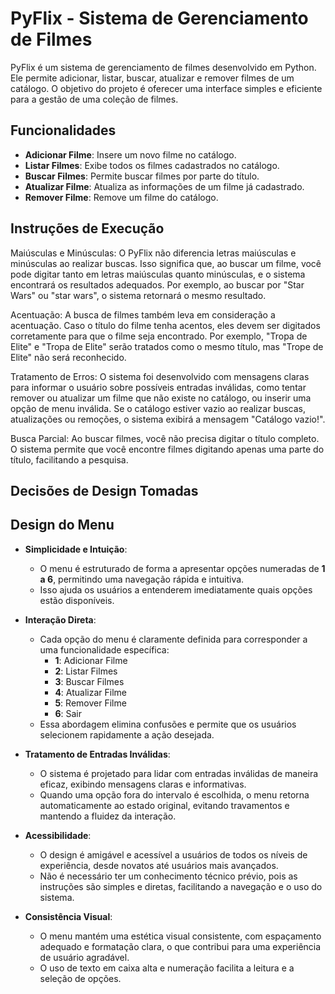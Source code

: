 # PyFlix - Sistema de Gerenciamento de Filmes

PyFlix é um sistema de gerenciamento de filmes desenvolvido em Python. Ele permite adicionar, listar, buscar, atualizar e remover filmes de um catálogo. O objetivo do projeto é oferecer uma interface simples e eficiente para a gestão de uma coleção de filmes.

## Funcionalidades

- **Adicionar Filme**: Insere um novo filme no catálogo.
- **Listar Filmes**: Exibe todos os filmes cadastrados no catálogo.
- **Buscar Filmes**: Permite buscar filmes por parte do título.
- **Atualizar Filme**: Atualiza as informações de um filme já cadastrado.
- **Remover Filme**: Remove um filme do catálogo.

## Instruções de Execução

Maiúsculas e Minúsculas: O PyFlix não diferencia letras maiúsculas e minúsculas ao realizar buscas. Isso significa que, ao buscar um filme, você pode digitar tanto em letras maiúsculas quanto minúsculas, e o sistema encontrará os resultados adequados. Por exemplo, ao buscar por "Star Wars" ou "star wars", o sistema retornará o mesmo resultado.

Acentuação: A busca de filmes também leva em consideração a acentuação. Caso o título do filme tenha acentos, eles devem ser digitados corretamente para que o filme seja encontrado. Por exemplo, "Tropa de Elite" e "Tropa de Elite" serão tratados como o mesmo título, mas "Trope de Elite" não será reconhecido.

Tratamento de Erros: O sistema foi desenvolvido com mensagens claras para informar o usuário sobre possíveis entradas inválidas, como tentar remover ou atualizar um filme que não existe no catálogo, ou inserir uma opção de menu inválida. Se o catálogo estiver vazio ao realizar buscas, atualizações ou remoções, o sistema exibirá a mensagem "Catálogo vazio!".

Busca Parcial: Ao buscar filmes, você não precisa digitar o título completo. O sistema permite que você encontre filmes digitando apenas uma parte do título, facilitando a pesquisa.

## Decisões de Design Tomadas

## **Design do Menu**

- **Simplicidade e Intuição**: 
  - O menu é estruturado de forma a apresentar opções numeradas de **1 a 6**, permitindo uma navegação rápida e intuitiva. 
  - Isso ajuda os usuários a entenderem imediatamente quais opções estão disponíveis.

- **Interação Direta**: 
  - Cada opção do menu é claramente definida para corresponder a uma funcionalidade específica:
    - **1**: Adicionar Filme
    - **2**: Listar Filmes
    - **3**: Buscar Filmes
    - **4**: Atualizar Filme
    - **5**: Remover Filme
    - **6**: Sair
  - Essa abordagem elimina confusões e permite que os usuários selecionem rapidamente a ação desejada.

- **Tratamento de Entradas Inválidas**: 
  - O sistema é projetado para lidar com entradas inválidas de maneira eficaz, exibindo mensagens claras e informativas.
  - Quando uma opção fora do intervalo é escolhida, o menu retorna automaticamente ao estado original, evitando travamentos e mantendo a fluidez da interação.

- **Acessibilidade**: 
  - O design é amigável e acessível a usuários de todos os níveis de experiência, desde novatos até usuários mais avançados.
  - Não é necessário ter um conhecimento técnico prévio, pois as instruções são simples e diretas, facilitando a navegação e o uso do sistema.

- **Consistência Visual**:
  - O menu mantém uma estética visual consistente, com espaçamento adequado e formatação clara, o que contribui para uma experiência de usuário agradável.
  - O uso de texto em caixa alta e numeração facilita a leitura e a seleção de opções.



